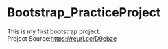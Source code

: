 # Bootstrap_PracticeProject
This is my first bootstrap project.<br>
Project Source:https://reurl.cc/D9ebze
